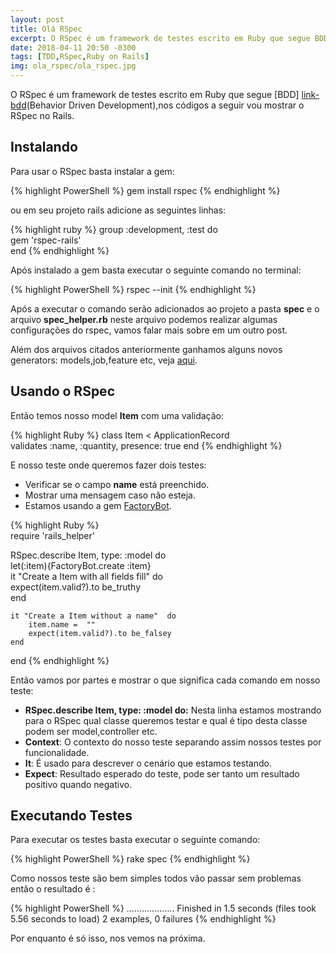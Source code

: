 ```yaml
---
layout: post
title: Olá RSpec
excerpt: O RSpec é um framework de testes escrito em Ruby que segue BDD,nos códigos a seguir vou mostrar o RSpec no Rails...
date: 2018-04-11 20:50 -0300
tags: [TDD,RSpec,Ruby on Rails]
img: ola_rspec/ola_rspec.jpg
---
```


O RSpec é um framework de testes escrito em Ruby que segue [BDD] [link-bdd](Behavior Driven Development),nos códigos a seguir vou mostrar o RSpec no Rails.

## Instalando

Para usar o RSpec basta instalar a gem:

{% highlight PowerShell %}
gem install rspec
{% endhighlight %}

ou em seu projeto rails adicione as seguintes linhas:

{% highlight ruby %}
group :development, :test  do  
  gem 'rspec-rails'  
end
{% endhighlight %}

Após instalado a gem basta executar o seguinte comando no terminal:

{% highlight PowerShell %}
rspec --init
{% endhighlight %}

    
Após a executar o comando serão adicionados ao projeto a pasta **spec**  e o arquivo **spec_helper.rb** neste arquivo podemos realizar algumas configurações do rspec, vamos falar mais sobre em um outro post.

Além dos arquivos citados anteriormente ganhamos alguns novos generators: models,job,feature etc, veja [aqui][lista-generators].

  
## Usando o RSpec 

Então temos nosso model **Item** com uma validação:
 
{% highlight Ruby %}
class Item < ApplicationRecord  
  validates :name, :quantity, presence: true
end
{% endhighlight %}

E nosso teste onde queremos fazer dois testes:
* Verificar se o campo **name** está preenchido.
* Mostrar uma mensagem caso não esteja.
* Estamos usando a gem [FactoryBot][factorybot]. 

{% highlight Ruby %}	  
require  'rails_helper'  
      
RSpec.describe Item, type: :model  do  
    let(:item){FactoryBot.create :item}  
    it "Create a Item with all fields fill"  do  
    	 expect(item.valid?).to be_truthy  
    end  
     
    
    it "Create a Item without a name"  do  
        item.name =  ""  
        expect(item.valid?).to be_falsey  
    end  
end
{% endhighlight %}

Então vamos por partes e mostrar o que significa cada comando em nosso teste:

* **RSpec.describe Item, type: :model  do:** Nesta linha estamos mostrando para o RSpec qual classe queremos testar e qual é tipo desta classe podem ser model,controller etc.
*  **Context**: O contexto do nosso teste separando assim nossos testes por funcionalidade.
*  **It**: É usado para descrever o cenário que estamos testando.
*  **Expect**: Resultado esperado do teste, pode ser tanto um resultado positivo quando negativo.



## Executando Testes

Para executar os testes basta executar o seguinte comando:

{% highlight PowerShell %}
rake spec
{% endhighlight %}

Como nossos teste são bem simples todos vão passar sem problemas então o resultado é :

{% highlight PowerShell %}
...................
Finished in 1.5 seconds (files took 5.56 seconds to load)
2 examples, 0 failures
{% endhighlight %}

Por enquanto é só isso, nos vemos na próxima.

 [lista-generators]: https://relishapp.com/rspec/rspec-rails/docs/generators
 [link-bdd]: https://pt.wikipedia.org/wiki/Behavior_Driven_Development
 [factorybot]: https://github.com/thoughtbot/factory_bot_rails
